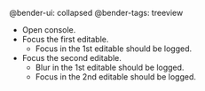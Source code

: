 @bender-ui: collapsed
@bender-tags: treeview

* Open console.
* Focus the first editable.
  * Focus in the 1st editable should be logged.
* Focus the second editable.
  * Blur in the 1st editable should be logged.
  * Focus in the 2nd editable should be logged.
